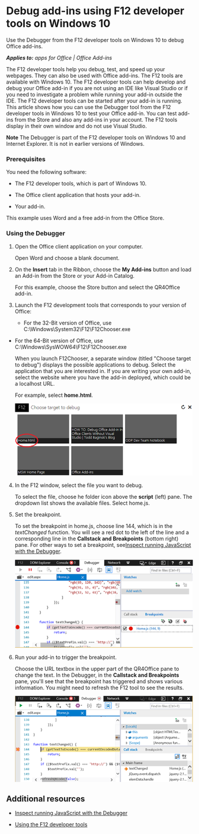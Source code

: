 
# Debug add-ins using F12 developer tools on Windows 10
Use the Debugger from the F12 developer tools on Windows 10 to debug Office add-ins.

 _**Applies to:** apps for Office | Office Add-ins_

The F12 developer tools help you debug, test, and speed up your webpages. They can also be used with Office add-ins. The F12 tools are available with Windows 10. 
The F12 developer tools can help develop and debug your Office add-in if you are not using an IDE like Visual Studio or if you need to investigate a problem while running your add-in outside the IDE. The F12 developer tools can be started after your add-in is running.
This article shows how you can use the Debugger tool from the F12 developer tools in Windows 10 to test your Office add-in. You can test add-ins from the Store and also any add-ins in your account. The F12 tools display in their own window and do not use Visual Studio.

 **Note**  The Debugger is part of the F12 developer tools on Windows 10 and Internet Explorer. It is not in earlier versions of Windows. 


### Prerequisites

You need the following software:


- The F12 developer tools, which is part of Windows 10. 
    
- The Office client application that hosts your add-in. 
    
- Your add-in. 
    
This example uses Word and a free add-in from the Office Store.


### Using the Debugger


1. Open the Office client application on your computer. 
    
    Open Word and choose a blank document. 
    
2. On the  **Insert** tab in the Ribbon, choose the **My Add-ins** button and load an Add-in from the Store or your Add-in Catalog.
    
    For this example, choose the Store button and select the QR4Office add-in.
    
3. Launch the F12 development tools that corresponds to your version of Office:
    
      - For the 32-Bit version of Office, use C:\Windows\System32\F12\F12Chooser.exe
    
  - For the 64-Bit version of Office, use C:\Windows\SysWOW64\F12\F12Chooser.exe
    

    When you launch F12Chooser, a separate window (titled "Choose target to debug") displays the possible applications to debug. Select the application that you are interested in. If you are writing your own add-in, select the website where you have the add-in deployed, which could be a localhost URL. 
    
    For example, select  **home.html**. 
    
    ![F12Chooser screen, pointing to bubbles add-in](../images/4f8823a3-595a-4657-83ac-8b235a7ba087.png)

4. In the F12 window, select the file you want to debug.
    
    To select the file, choose he folder icon above the  **script** (left) pane. The dropdown list shows the available files. Select home.js.
    
5. Set the breakpoint.
    
    To set the breakpoint in home.js, choose line 144, which is in the  _textChanged_ function. You will see a red dot to the left of the line and a corresponding line in the **Callstack and Breakpoints** (bottom right) pane. For other ways to set a breakpoint, see[Inspect running JavaScript with the Debugger](https://msdn.microsoft.com/library/dn255007%28v=vs.85%29.aspx). 
    
    ![Debugger with breakpoint in home.js file](../images/e3cbc7ca-8b21-4ebb-b7a1-93e2364f1d16.png)

6. Run your add-in to trigger the breakpoint.
    
    Choose the URL textbox in the upper part of the QR4Office pane to change the text. In the Debugger, in the  **Callstack and Breakpoints** pane, you'll see that the breakpoint has triggered and shows various information. You might need to refresh the F12 tool to see the results.
    
    ![Debugger with results from the triggered breakpoint](../images/e0bcd036-91ce-4509-ae98-6c10b593d61b.png)


## Additional resources
<a name="bk_addresources"> </a>


- [Inspect running JavaScript with the Debugger](https://msdn.microsoft.com/library/dn255007%28v=vs.85%29.aspx)
    
- [Using the F12 developer tools](https://msdn.microsoft.com/en-us/library/bg182326%28v=vs.85%29.aspx)
    
